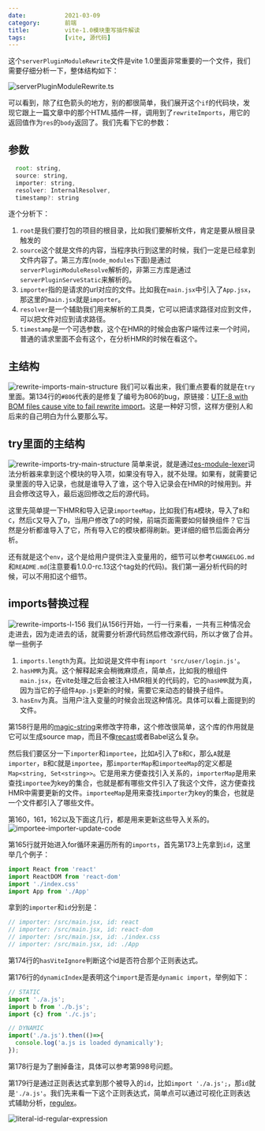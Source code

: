 ```yaml
---
date:           2021-03-09
category:       前端
title:          vite-1.0模块重写插件解读
tags:           [vite, 源代码]
---
```


这个`serverPluginModuleRewrite`文件是vite 1.0里面非常重要的一个文件，我们需要仔细分析一下，整体结构如下：
<!--more-->
![serverPluginModuleRewrite.ts](/assets/images/vite/server-plugin-module-rewrite.png)

可以看到，除了红色箭头的地方，别的都很简单，我们展开这个`if`的代码块，发现它跟上一篇文章中的那个HTML插件一样，调用到了`rewriteImports`，用它的返回值作为`res`的`body`返回了。我们先看下它的参数：

## 参数
```jsx
  root: string,
  source: string,
  importer: string,
  resolver: InternalResolver,
  timestamp?: string
```
逐个分析下：
1. `root`是我们要打包的项目的根目录，比如我们要解析文件，肯定是要从根目录触发的
2. `source`这个就是文件的内容，当程序执行到这里的时候，我们一定是已经拿到文件内容了。第三方库(`node_modules`下面)是通过`serverPluginModuleResolve`解析的，非第三方库是通过`serverPluginServeStatic`来解析的。
3. `importer`指的是请求的url对应的文件。比如我在`main.jsx`中引入了`App.jsx`，那这里的`main.jsx`就是`importer`。
4. `resolver`是一个辅助我们用来解析的工具类，它可以把请求路径对应到文件，可以把文件对应到请求路径。
5. `timestamp`是一个可选参数，这个在HMR的时候会由客户端传过来一个时间，普通的请求里面不会有这个，在分析HMR的时候在看这个。

## 主结构

![rewrite-imports-main-structure](/assets/images/vite/rewrite-imports-main-structure.png)
我们可以看出来，我们重点要看的就是在`try`里面。第134行的`#806`代表的是修复了编号为806的bug，原链接：[UTF-8 with BOM files cause vite to fail rewrite import](https://github.com/vitejs/vite/issues/806)。这是一种好习惯，这样方便别人和后来的自己明白为什么要那么写。

## try里面的主结构

![rewrite-imports-try-main-structure](/assets/images/vite/rewrite-imports-try-main-structure.png)
简单来说，就是通过[es-module-lexer]()词法分析器来拿到这个模块的导入项，如果没有导入，就不处理。如果有，就需要记录里面的导入记录，也就是谁导入了谁，这个导入记录会在HMR的时候用到。并且会修改这导入，最后返回修改之后的源代码。

这里先简单提一下HMR和导入记录`importeeMap`，比如我们有`A`模块，导入了`B`和`C`，然后`C`又导入了`D`，当用户修改了`D`的时候，前端页面需要如何替换组件？它当然是分析都谁导入了它，所有导入它的模块都得刷新。更详细的细节后面会再分析。

还有就是这个`env`，这个是给用户提供注入变量用的，细节可以参考`CHANGELOG.md`和`README.md`(注意要看1.0.0-rc.13这个tag处的代码)。我们第一遍分析代码的时候，可以不用扣这个细节。

## imports替换过程

![rewrite-imports-l-156](/assets/images/vite/rewrite-imports-l-156.png)
我们从156行开始，一行一行来看，一共有三种情况会走进去，因为走进去的话，就需要分析源代码然后修改源代码，所以才做了合并。举一些例子
1. `imports.length`为真。比如说是文件中有`import 'src/user/login.js'`。
2. `hasHMR`为真。这个解释起来会稍微麻烦点，简单点，比如我的根组件`main.jsx`，在vite处理之后会被注入HMR相关的代码的，它的`hasHMR`就为真，因为当它的子组件`App.js`更新的时候，需要它来动态的替换子组件。
3. `hasEnv`为真。当用户注入变量的时候会出现这种情况。具体可以看上面提到的文件。

第158行是用的[magic-string](https://github.com/Rich-Harris/magic-string)来修改字符串，这个修改很简单，这个库的作用就是它可以生成source map，而且不像[recast](https://github.com/benjamn/recast)或者Babel这么复杂。

然后我们要区分一下`importer`和`importee`，比如`A`引入了`B`和`C`，那么`A`就是`importer`，`B`和`C`就是`importee`，那`importerMap`和`importeeMap`的定义都是`Map<string, Set<string>>`。它是用来方便查找引入关系的，`importerMap`是用来查找`importee`为key的集合，也就是都有哪些文件引入了我这个文件，这方便查找HMR中需要更新的文件。`importeeMap`是用来查找`importer`为key的集合，也就是一个文件都引入了哪些文件。

第160，161，162以及下面这几行，都是用来更新这些导入关系的。
![importee-importer-update-code](/assets/images/vite/importee-importer-update.png)

第165行就开始进入for循环来遍历所有的`imports`，首先第173上先拿到`id`，这里举几个例子：
```jsx
import React from 'react'
import ReactDOM from 'react-dom'
import './index.css'
import App from './App'
```
拿到的`importer`和`id`分别是：
```jsx
// importer: /src/main.jsx, id: react
// importer: /src/main.jsx, id: react-dom
// importer: /src/main.jsx, id: ./index.css
// importer: /src/main.jsx, id: ./App
```

第174行的`hasViteIgnore`判断这个id是否符合那个正则表达式。

第176行的`dynamicIndex`是表明这个`import`是否是`dynamic import`，举例如下：
```jsx
// STATIC
import './a.js';
import b from './b.js';
import {c} from './c.js';

// DYNAMIC
import('./a.js').then(()=>{
  console.log('a.js is loaded dynamically');
});
```

第178行是为了删掉备注，具体可以参考第998号问题。

第179行是通过正则表达式拿到那个被导入的`id`，比如`import './a.js';`，那`id`就是`'./a.js'`。我们先来看一下这个正则表达式，简单点可以通过可视化正则表达式辅助分析，[regulex](https://jex.im/regulex/)。

![literal-id-regular-expression](/assets/images/vite/literal-id-regular-expression.png)
